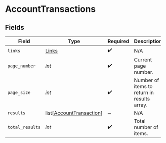 # AccountTransactions


## Fields

| Field                                                                 | Type                                                                  | Required                                                              | Description                                                           |
| --------------------------------------------------------------------- | --------------------------------------------------------------------- | --------------------------------------------------------------------- | --------------------------------------------------------------------- |
| `links`                                                               | [Links](../../models/shared/links.md)                                 | :heavy_check_mark:                                                    | N/A                                                                   |
| `page_number`                                                         | *int*                                                                 | :heavy_check_mark:                                                    | Current page number.                                                  |
| `page_size`                                                           | *int*                                                                 | :heavy_check_mark:                                                    | Number of items to return in results array.                           |
| `results`                                                             | list[[AccountTransaction](../../models/shared/accounttransaction.md)] | :heavy_minus_sign:                                                    | N/A                                                                   |
| `total_results`                                                       | *int*                                                                 | :heavy_check_mark:                                                    | Total number of items.                                                |